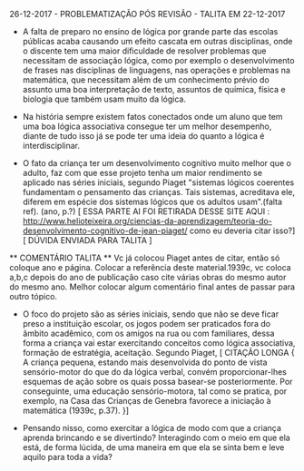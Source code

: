 26-12-2017 - PROBLEMATIZAÇÃO PÓS REVISÃO - TALITA EM 22-12-2017

- A falta de preparo no ensino de lógica por grande parte das escolas públicas acaba causando um efeito cascata em outras disciplinas, onde o discente tem uma maior dificuldade de resolver problemas que necessitam de associação lógica, como por exemplo o desenvolvimento de frases nas disciplinas de linguagens, nas operações e problemas na matemática, que necessitam além de um conhecimento prévio do assunto uma boa interpretação de texto, assuntos de química, física e biologia que também usam muito da lógica. 

- Na história sempre existem fatos conectados onde um aluno que tem uma boa lógica associativa consegue ter um melhor desempenho, diante de tudo isso já se pode ter uma ideia do quanto a lógica é interdisciplinar.

- O fato da criança ter um desenvolvimento cognitivo muito melhor que o adulto, faz com que esse projeto tenha um maior rendimento se aplicado nas séries iniciais, segundo Piaget "sistemas lógicos coerentes fundamentam o pensamento das crianças. Tais sistemas, acreditava ele, diferem em espécie dos sistemas lógicos que os adultos usam".(falta ref). (ano, p.?)
[ ESSA PARTE AI FOI RETIRADA DESSE SITE AQUI : http://www.helioteixeira.org/ciencias-da-aprendizagem/teoria-do-desenvolvimento-cognitivo-de-jean-piaget/ como eu deveria citar isso?]
[ DÚVIDA ENVIADA PARA TALITA ]


**  COMENTÁRIO TALITA **
Vc já colocou Piaget antes de citar, então só coloque ano e página. Colocar a referência deste material.1939c, vc coloca a,b,c depois do ano de publicação caso cite várias obras do mesmo autor do mesmo ano. Melhor colocar algum comentário final antes de passar para outro tópico.

- O foco do projeto são as séries iniciais, sendo que não se deve ficar preso a instituição escolar, os jogos podem ser praticados fora do âmbito acadêmico, com os amigos na rua ou com familiares, dessa forma a criança vai estar exercitando conceitos como lógica associativa, formação de estratégia, aceitação. Segundo Piaget, 
[ CITAÇÃO LONGA {
	A criança pequena, estando mais desenvolvida do ponto de vista sensório-motor do que do da lógica verbal, convém proporcionar-lhes esquemas de ação sobre os quais possa basear-se posteriormente. Por conseguinte, uma educação sensório-motora, tal como se pratica, por exemplo, na Casa das Crianças de Genebra favorece a iniciação à matemática (1939c, p.37). 
}]

- Pensando nisso, como exercitar a lógica de modo com que a criança aprenda brincando e se divertindo? Interagindo com o meio em que ela está, de forma lúcida, de uma maneira em que ela se sinta bem e leve aquilo para toda a vida?